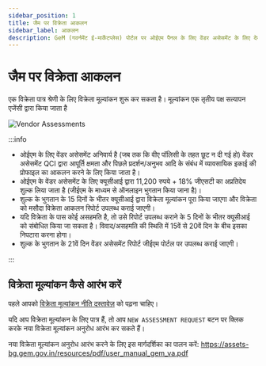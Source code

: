 ```yaml
---
sidebar_position: 1
title: जैम पर विक्रेता आकलन
sidebar_label: आकलन
description: GeM (गवर्नमेंट ई-मार्केटप्लेस) पोर्टल पर ओईएम पैनल के लिए वेंडर असेसमेंट के लिए देखें और आवेदन करें
---
```


# जैम पर विक्रेता आकलन
एक विक्रेता पात्र श्रेणी के लिए विक्रेता मूल्यांकन शुरू कर सकता है। मूल्यांकन एक तृतीय पक्ष सत्यापन एजेंसी द्वारा किया जाता है

![Vendor Assessments](/img/doc/vendor-assessment.jpg)

:::info

- ओईएम के लिए वेंडर असेसमेंट अनिवार्य है (जब तक कि वीए पॉलिसी के तहत छूट न दी गई हो) वेंडर असेसमेंट QCI द्वारा आपूर्ति क्षमता और पिछले प्रदर्शन/अनुभव आदि के संबंध में व्यावसायिक इकाई की प्रोफाइल का आकलन करने के लिए किया जाता है।
- ओईएम के वेंडर असेसमेंट के लिए क्यूसीआई द्वारा 11,200 रुपये + 18% जीएसटी का अप्रतिदेय शुल्क लिया जाता है (जीईएम के माध्यम से ऑनलाइन भुगतान किया जाना है)।
- शुल्क के भुगतान के 15 दिनों के भीतर क्यूसीआई द्वारा विक्रेता मूल्यांकन पूरा किया जाएगा और विक्रेता को मसौदा विक्रेता आकलन रिपोर्ट उपलब्ध कराई जाएगी।
- यदि विक्रेता के पास कोई असहमति है, तो उसे रिपोर्ट उपलब्ध कराने के 5 दिनों के भीतर क्यूसीआई को संबोधित किया जा सकता है। विवाद/असहमति की स्थिति में 15वें से 20वें दिन के बीच इसका निपटारा करना होगा।
- शुल्क के भुगतान के 21वें दिन वेंडर असेसमेंट रिपोर्ट जीईएम पोर्टल पर उपलब्ध कराई जाएगी।

:::

## विक्रेता मूल्यांकन कैसे आरंभ करें
पहले आपको [विक्रेता मूल्यांकन नीति दस्तावेज़](https://assets-bg.gem.gov.in/resources/upload/shared_doc/vendor-validation-policy-v3_1601553886.pdf) को पढ़ना चाहिए। 

यदि आप विक्रेता मूल्यांकन के लिए पात्र हैं, तो आप `NEW ASSESSMENT REQUEST` बटन पर क्लिक करके नया विक्रेता मूल्यांकन अनुरोध आरंभ कर सकते हैं।

नया विक्रेता मूल्यांकन अनुरोध आरंभ करने के लिए इस मार्गदर्शिका का पालन करें: https://assets-bg.gem.gov.in/resources/pdf/user_manual_gem_va.pdf
